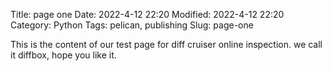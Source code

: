 Title: page one
Date: 2022-4-12 22:20
Modified: 2022-4-12 22:20
Category: Python
Tags: pelican, publishing
Slug: page-one

[comment]: <> (Summary: Short version for index and feeds)

This is the content of our test page for diff cruiser online inspection.
we call it diffbox, hope you like it.